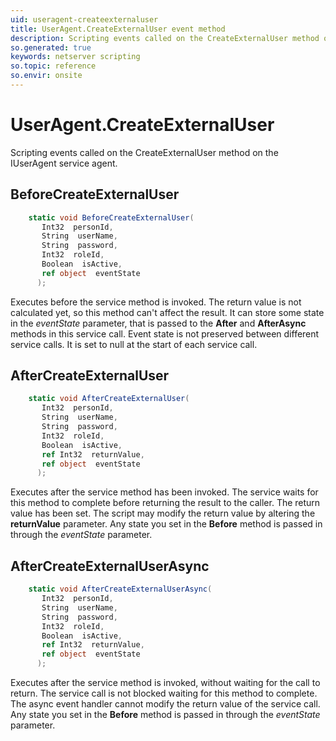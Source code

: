 ```yaml
---
uid: useragent-createexternaluser
title: UserAgent.CreateExternalUser event method
description: Scripting events called on the CreateExternalUser method on the UserAgent service agent.
so.generated: true
keywords: netserver scripting
so.topic: reference
so.envir: onsite
---
```

# UserAgent.CreateExternalUser

Scripting events called on the <see cref='M:IUserAgent.CreateExternalUser'>CreateExternalUser</see> method on the <see cref='IUserAgent'>IUserAgent</see>  service agent.

## BeforeCreateExternalUser
```cs
    static void BeforeCreateExternalUser(
       Int32  personId,
       String  userName,
       String  password,
       Int32  roleId,
       Boolean  isActive,
       ref object  eventState
      );
```
Executes before the service method is invoked.
The return value is not calculated yet, so this method can't affect the result.
It can store some state in the *eventState* parameter, that is passed to the **After** and **AfterAsync** methods in this service call.
Event state is not preserved between different service calls. It is set to null at the start of each service call.
## AfterCreateExternalUser
```cs
    static void AfterCreateExternalUser(
       Int32  personId,
       String  userName,
       String  password,
       Int32  roleId,
       Boolean  isActive,
       ref Int32  returnValue,
       ref object  eventState
      );
```
Executes after the service method has been invoked. The service waits for this method to complete before returning the result to the caller.
The return value has been set. The script may modify the return value by altering the **returnValue** parameter.
Any state you set in the **Before** method is passed in through the *eventState* parameter.
## AfterCreateExternalUserAsync
```cs
    static void AfterCreateExternalUserAsync(
       Int32  personId,
       String  userName,
       String  password,
       Int32  roleId,
       Boolean  isActive,
       ref Int32  returnValue,
       ref object  eventState
      );
```
Executes after the service method is invoked, without waiting for the call to return.
The service call is not blocked waiting for this method to complete.
The async event handler cannot modify the return value of the service call.
Any state you set in the **Before** method is passed in through the *eventState* parameter.

